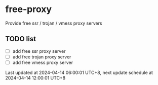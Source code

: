 
# free-proxy
Provide free ssr / trojan / vmess proxy servers


## TODO list
- [ ] add free ssr proxy server
- [ ] add free trojan proxy server
- [ ] add free vmess proxy server

Last updated at 2024-04-14 06:00:01 UTC+8, next update schedule at 2024-04-14 12:00:01 UTC+8

